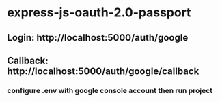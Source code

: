 # express-js-oauth-2.0-passport

## Login:     http://localhost:5000/auth/google
## Callback:  http://localhost:5000/auth/google/callback

### configure .env with google console account then run project 